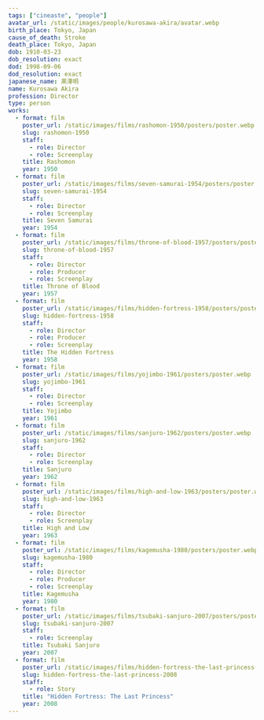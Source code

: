 ```yaml
---
tags: ["cineaste", "people"]
avatar_url: /static/images/people/kurosawa-akira/avatar.webp
birth_place: Tokyo, Japan
cause_of_death: Stroke
death_place: Tokyo, Japan
dob: 1910-03-23
dob_resolution: exact
dod: 1998-09-06
dod_resolution: exact
japanese_name: 黒澤明
name: Kurosawa Akira
profession: Director
type: person
works:
  - format: film
    poster_url: /static/images/films/rashomon-1950/posters/poster.webp
    slug: rashomon-1950
    staff:
      - role: Director
      - role: Screenplay
    title: Rashomon
    year: 1950
  - format: film
    poster_url: /static/images/films/seven-samurai-1954/posters/poster.webp
    slug: seven-samurai-1954
    staff:
      - role: Director
      - role: Screenplay
    title: Seven Samurai
    year: 1954
  - format: film
    poster_url: /static/images/films/throne-of-blood-1957/posters/poster.webp
    slug: throne-of-blood-1957
    staff:
      - role: Director
      - role: Producer
      - role: Screenplay
    title: Throne of Blood
    year: 1957
  - format: film
    poster_url: /static/images/films/hidden-fortress-1958/posters/poster.webp
    slug: hidden-fortress-1958
    staff:
      - role: Director
      - role: Producer
      - role: Screenplay
    title: The Hidden Fortress
    year: 1958
  - format: film
    poster_url: /static/images/films/yojimbo-1961/posters/poster.webp
    slug: yojimbo-1961
    staff:
      - role: Director
      - role: Screenplay
    title: Yojimbo
    year: 1961
  - format: film
    poster_url: /static/images/films/sanjuro-1962/posters/poster.webp
    slug: sanjuro-1962
    staff:
      - role: Director
      - role: Screenplay
    title: Sanjuro
    year: 1962
  - format: film
    poster_url: /static/images/films/high-and-low-1963/posters/poster.webp
    slug: high-and-low-1963
    staff:
      - role: Director
      - role: Screenplay
    title: High and Low
    year: 1963
  - format: film
    poster_url: /static/images/films/kagemusha-1980/posters/poster.webp
    slug: kagemusha-1980
    staff:
      - role: Director
      - role: Producer
      - role: Screenplay
    title: Kagemusha
    year: 1980
  - format: film
    poster_url: /static/images/films/tsubaki-sanjuro-2007/posters/poster.webp
    slug: tsubaki-sanjuro-2007
    staff:
      - role: Screenplay
    title: Tsubaki Sanjuro
    year: 2007
  - format: film
    poster_url: /static/images/films/hidden-fortress-the-last-princess-2008/posters/poster.webp
    slug: hidden-fortress-the-last-princess-2008
    staff:
      - role: Story
    title: "Hidden Fortress: The Last Princess"
    year: 2008
---
```

